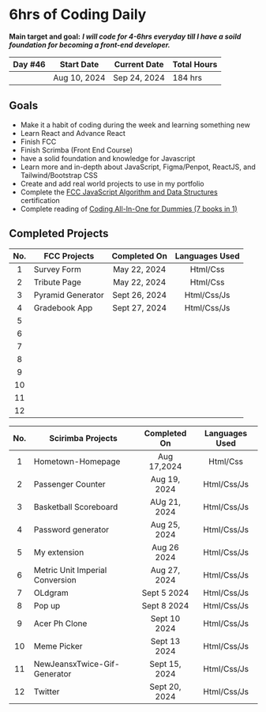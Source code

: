 # 6hrs of Coding Daily

**Main target and goal:** ***I will code for 4-6hrs everyday till I have a soild foundation for becoming a front-end developer.***


|Day #46 |  Start Date | Current Date | Total Hours |
| ------------ | ------------ | ------------ | ------------ |
| | Aug 10, 2024 | Sep 24, 2024| 184 hrs |

## Goals
- Make it a habit of coding during the week and learning something new
- Learn React and Advance React 
- Finish FCC
- Finish Scrimba (Front End Course)
- have a solid foundation and knowledge for Javascript
- Learn more and in-depth about JavaScript, Figma/Penpot, ReactJS, and Tailwind/Bootstrap CSS
- Create and add real world projects to use in my portfolio
- Complete the [FCC JavaScript Algorithm and Data Structures](https://www.freecodecamp.org/learn/javascript-algorithms-and-data-structures-v8/) certification
- Complete reading of [Coding All-In-One for Dummies (7 books in 1)](https://www.dummies.com/book/technology/programming-web-design/coding/coding-all-in-one-for-dummies-281666/)

## Completed Projects
  
| No.  |  FCC Projects  |  Completed On | Languages Used            
| :------------: | ------------ | :------------: | :------------: |
| 1  | Survey Form| May 22, 2024 |Html/Css|    
| 2  | Tribute Page | May 22, 2024 | Html/Css|
| 3  | Pyramid Generator | Sept 26, 2024  | Html/Css/Js |
| 4  | Gradebook App|  Sept 27, 2024| Html/Css/Js|
| 5  | |  | |
| 6  | |  | |
| 7  | |  | |
| 8  | |  | |
| 9  | |  | |
| 10  | |  | |
| 11 | |  | |
| 12 | |  | |


| No.  |  Scirimba Projects  |  Completed On | Languages Used
| :------------: | ------------ | :------------: | :------------: |
| 1  | Hometown-Homepage| Aug 17,2024 |Html/Css |    
| 2  |Passenger Counter | Aug 19, 2024 | Html/Css/Js |
| 3  | Basketball Scoreboard| AUg 21, 2024  | Html/Css/Js |
| 4  | Password generator| Aug 25, 2024 | Html/Css/Js |
| 5  | My extension| Aug 26 2024 | Html/Css/Js|
| 6  | Metric Unit Imperial Conversion| Aug 27, 2024 | Html/Css/Js |
| 7  | OLdgram| Sept 5 2024 | Html/Css/Js|
| 8  | Pop up| Sept 8 2024  |Html/Css/Js |
| 9  | Acer Ph Clone| Sept 10 2024| Html/Css/Js|
| 10  | Meme Picker| Sept 13 2024 | Html/Css/Js |
| 11 | NewJeansxTwice-Gif-Generator| Sept 15, 2024 | Html/Css/Js |
| 12 | Twitter | Sept 20, 2024 | Html/Css/Js |
